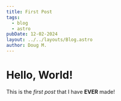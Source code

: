 ```yaml
---
title: First Post
tags:
  - blog
  - astro
pubDate: 12-02-2024
layout: ../../layouts/Blog.astro
author: Doug M.
---
```

# Hello, World!

This is the *first post* that I have **EVER** made!
